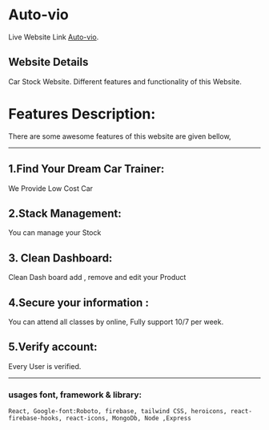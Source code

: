 
# Auto-vio

Live Website Link [Auto-vio](https://auto-vio.web.app/).

## Website Details

Car Stock Website. Different features and functionality of this Website.



# Features Description: 
There are some awesome features of this website are given bellow,

---


## 1.Find Your Dream Car Trainer: 

 We Provide Low Cost Car 


## 2.Stack Management: 

You can manage your Stock 


## 3. Clean Dashboard: 

Clean Dash board add , remove and edit your Product



## 4.Secure your information : 

 You can attend all classes by online, Fully support 10/7 per week.


## 5.Verify account: 

 Every User is verified.


---


### usages font, framework & library:
```
React, Google-font:Roboto, firebase, tailwind CSS, heroicons, react-firebase-hooks, react-icons, MongoDb, Node ,Express
```